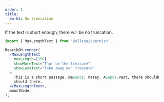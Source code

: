 ```yaml
---
order: 1
title:
  en-US: No truncation
---
```


If the text is short enough, there will be no truncation.

```jsx
import { MaxLengthText } from '@allenai/varnish';

ReactDOM.render(
  <MaxLengthText
    maxLength={150}
    showMoreText="Thar be the treasure"
    showLessText="Take away me' treasure"
  >
    This is a short passage, me&apos; matey. A&apos;vast, there shouldn&apos;t be no truncation no
    should there.
  </MaxLengthText>,
  mountNode,
);
```
